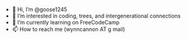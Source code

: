 - 👋 Hi, I’m @goose1245
- 👀 I’m interested in coding, trees, and intergenerational connections 
- 🌱 I’m currently learning on FreeCodeCamp
- 📫 How to reach me (wynncannon AT g mail)

<!---
goose1245/goose1245 is a ✨ special ✨ repository because its `README.md` (this file) appears on your GitHub profile.
You can click the Preview link to take a look at your changes.
--->
